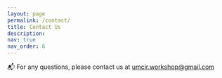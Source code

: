 ```yaml
---
layout: page
permalink: /contact/
title: Contact Us
description:
nav: true
nav_order: 6
---
```


:mailbox_with_mail: For any questions, please contact us at  [umcir.workshop@gmail.com](mailto:umcir.workshop@gmail.com)

